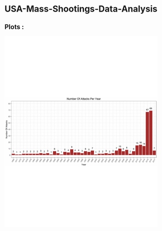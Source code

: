 # USA-Mass-Shootings-Data-Analysis


## Plots :
![](https://raw.githubusercontent.com/chaitanya6761/USA-Mass-Shootings-Data-Analysis/master/outputs/outputs.gif)
